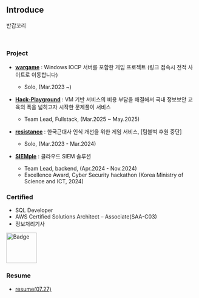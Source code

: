 ## Introduce

반갑꼬리

<br>

### Project
- **[wargame](https://wargamegg.vercel.app)** : Windows IOCP 서버를 포함한 게임 프로젝트 (링크 접속시 전적 사이트로 이동합니다)
  - Solo, (Mar.2023 ~)

- **[Hack-Playground](https://hpground.xyz)** : VM 기반 서비스의 비용 부담을 해결해서 국내 정보보안 교육의 폭을 넓히고자 시작한 문제풀이 서비스
  - Team Lead, Fullstack, (Mar.2025 ~ May.2025)
  
- **[resistance](https://github.com/downfa11/resistance-backend)** : 한국근대사 인식 개선을 위한 게임 서비스, [텀블벅 후원 중단]
  - Solo, (Mar.2023 - Mar.2024)

- **[SIEMple](https://hub.docker.com/r/downfa11/siemple)** : 클라우드 SIEM 솔루션 
  - Team Lead, backend, (Apr.2024 - Nov.2024)
  - Excellence Award, Cyber Security hackathon (Korea Ministry of Science and ICT, 2024)

### Certified
- SQL Developer
- AWS Certified Solutions Architect – Associate(SAA-C03)
- 정보처리기사

<a href="https://www.credly.com/badges/2724a96e-1c69-473b-8be4-9f99de6f113b/public_url">
  <img src="https://images.credly.com/size/220x220/images/0e284c3f-5164-4b21-8660-0d84737941bc/image.png" width="80" height="80" alt="Badge"/>
</a>

<br>

### Resume
- [resume(07.27)](https://drive.google.com/file/d/1APK9E88JQ6c-J_aenPH1Jmu6oZBTsqrg)

<br>
